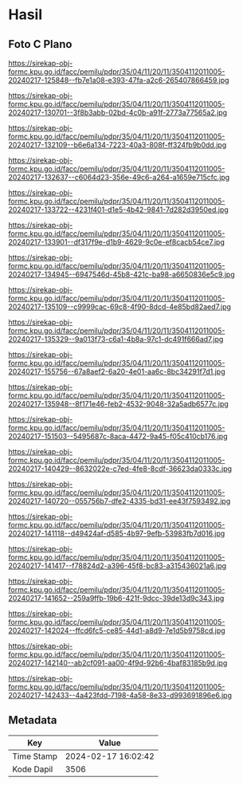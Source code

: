 # Hasil

## Foto C Plano

https://sirekap-obj-formc.kpu.go.id/facc/pemilu/pdpr/35/04/11/20/11/3504112011005-20240217-125848--fb7e1a08-e393-47fa-a2c6-265407866459.jpg

https://sirekap-obj-formc.kpu.go.id/facc/pemilu/pdpr/35/04/11/20/11/3504112011005-20240217-130701--3f8b3abb-02bd-4c0b-a91f-2773a77565a2.jpg

https://sirekap-obj-formc.kpu.go.id/facc/pemilu/pdpr/35/04/11/20/11/3504112011005-20240217-132109--b6e6a134-7223-40a3-808f-ff324fb9b0dd.jpg

https://sirekap-obj-formc.kpu.go.id/facc/pemilu/pdpr/35/04/11/20/11/3504112011005-20240217-132637--c6064d23-356e-49c6-a264-a1659e715cfc.jpg

https://sirekap-obj-formc.kpu.go.id/facc/pemilu/pdpr/35/04/11/20/11/3504112011005-20240217-133722--4231f401-d1e5-4b42-9841-7d282d3950ed.jpg

https://sirekap-obj-formc.kpu.go.id/facc/pemilu/pdpr/35/04/11/20/11/3504112011005-20240217-133901--df317f9e-d1b9-4629-9c0e-ef8cacb54ce7.jpg

https://sirekap-obj-formc.kpu.go.id/facc/pemilu/pdpr/35/04/11/20/11/3504112011005-20240217-134945--6947546d-45b8-421c-ba98-a6650836e5c9.jpg

https://sirekap-obj-formc.kpu.go.id/facc/pemilu/pdpr/35/04/11/20/11/3504112011005-20240217-135109--c9999cac-69c8-4f90-8dcd-4e85bd82aed7.jpg

https://sirekap-obj-formc.kpu.go.id/facc/pemilu/pdpr/35/04/11/20/11/3504112011005-20240217-135329--9a013f73-c6a1-4b8a-97c1-dc491f666ad7.jpg

https://sirekap-obj-formc.kpu.go.id/facc/pemilu/pdpr/35/04/11/20/11/3504112011005-20240217-155756--67a8aef2-6a20-4e01-aa6c-8bc34291f7d1.jpg

https://sirekap-obj-formc.kpu.go.id/facc/pemilu/pdpr/35/04/11/20/11/3504112011005-20240217-135948--8f171e46-feb2-4532-9048-32a5adb6577c.jpg

https://sirekap-obj-formc.kpu.go.id/facc/pemilu/pdpr/35/04/11/20/11/3504112011005-20240217-151503--5495687c-8aca-4472-9a45-f05c410cb176.jpg

https://sirekap-obj-formc.kpu.go.id/facc/pemilu/pdpr/35/04/11/20/11/3504112011005-20240217-140429--8632022e-c7ed-4fe8-8cdf-36623da0333c.jpg

https://sirekap-obj-formc.kpu.go.id/facc/pemilu/pdpr/35/04/11/20/11/3504112011005-20240217-140720--055756b7-dfe2-4335-bd31-ee43f7593492.jpg

https://sirekap-obj-formc.kpu.go.id/facc/pemilu/pdpr/35/04/11/20/11/3504112011005-20240217-141118--d49424af-d585-4b97-9efb-53983fb7d016.jpg

https://sirekap-obj-formc.kpu.go.id/facc/pemilu/pdpr/35/04/11/20/11/3504112011005-20240217-141417--f78824d2-a396-45f8-bc83-a315436021a6.jpg

https://sirekap-obj-formc.kpu.go.id/facc/pemilu/pdpr/35/04/11/20/11/3504112011005-20240217-141652--259a9ffb-19b6-421f-9dcc-39de13d9c343.jpg

https://sirekap-obj-formc.kpu.go.id/facc/pemilu/pdpr/35/04/11/20/11/3504112011005-20240217-142024--ffcd6fc5-ce85-44d1-a8d9-7e1d5b9758cd.jpg

https://sirekap-obj-formc.kpu.go.id/facc/pemilu/pdpr/35/04/11/20/11/3504112011005-20240217-142140--ab2cf091-aa00-4f9d-92b6-4baf83185b9d.jpg

https://sirekap-obj-formc.kpu.go.id/facc/pemilu/pdpr/35/04/11/20/11/3504112011005-20240217-142433--4a423fdd-7198-4a58-8e33-d993691896e6.jpg


## Metadata

| Key        | Value               |
| ---------- | ------------------- |
| Time Stamp | 2024-02-17 16:02:42 |
| Kode Dapil | 3506                |



